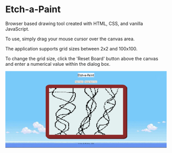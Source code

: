 # Etch-a-Paint

Browser based drawing tool created with HTML, CSS, and vanilla JavaScript.

To use, simply drag your mouse cursor over the canvas area.

The application supports grid sizes between 2x2 and 100x100.

To change the grid size, click the 'Reset Board' button above the canvas and enter a numerical value within the dialog box.

![alt text](assets/image.png)
